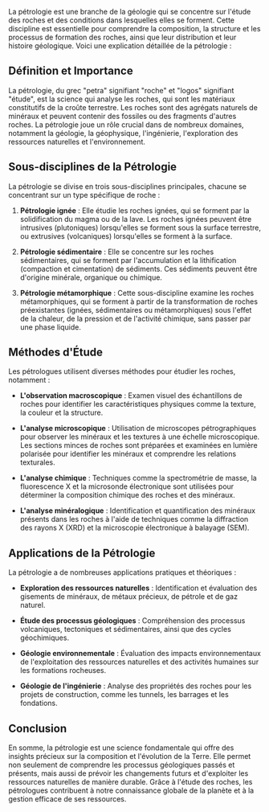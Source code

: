 La pétrologie est une branche de la géologie qui se concentre sur l'étude des roches et des conditions dans lesquelles elles se forment. Cette discipline est essentielle pour comprendre la composition, la structure et les processus de formation des roches, ainsi que leur distribution et leur histoire géologique. Voici une explication détaillée de la pétrologie :

## Définition et Importance

La pétrologie, du grec "petra" signifiant "roche" et "logos" signifiant "étude", est la science qui analyse les roches, qui sont les matériaux constitutifs de la croûte terrestre. Les roches sont des agrégats naturels de minéraux et peuvent contenir des fossiles ou des fragments d'autres roches. La pétrologie joue un rôle crucial dans de nombreux domaines, notamment la géologie, la géophysique, l'ingénierie, l'exploration des ressources naturelles et l'environnement.

## Sous-disciplines de la Pétrologie

La pétrologie se divise en trois sous-disciplines principales, chacune se concentrant sur un type spécifique de roche :

1. **Pétrologie ignée** : Elle étudie les roches ignées, qui se forment par la solidification du magma ou de la lave. Les roches ignées peuvent être intrusives (plutoniques) lorsqu'elles se forment sous la surface terrestre, ou extrusives (volcaniques) lorsqu'elles se forment à la surface.

2. **Pétrologie sédimentaire** : Elle se concentre sur les roches sédimentaires, qui se forment par l'accumulation et la lithification (compaction et cimentation) de sédiments. Ces sédiments peuvent être d'origine minérale, organique ou chimique.

3. **Pétrologie métamorphique** : Cette sous-discipline examine les roches métamorphiques, qui se forment à partir de la transformation de roches préexistantes (ignées, sédimentaires ou métamorphiques) sous l'effet de la chaleur, de la pression et de l'activité chimique, sans passer par une phase liquide.

## Méthodes d'Étude

Les pétrologues utilisent diverses méthodes pour étudier les roches, notamment :

- **L'observation macroscopique** : Examen visuel des échantillons de roches pour identifier les caractéristiques physiques comme la texture, la couleur et la structure.

- **L'analyse microscopique** : Utilisation de microscopes pétrographiques pour observer les minéraux et les textures à une échelle microscopique. Les sections minces de roches sont préparées et examinées en lumière polarisée pour identifier les minéraux et comprendre les relations texturales.

- **L'analyse chimique** : Techniques comme la spectrométrie de masse, la fluorescence X et la microsonde électronique sont utilisées pour déterminer la composition chimique des roches et des minéraux.

- **L'analyse minéralogique** : Identification et quantification des minéraux présents dans les roches à l'aide de techniques comme la diffraction des rayons X (XRD) et la microscopie électronique à balayage (SEM).

## Applications de la Pétrologie

La pétrologie a de nombreuses applications pratiques et théoriques :

- **Exploration des ressources naturelles** : Identification et évaluation des gisements de minéraux, de métaux précieux, de pétrole et de gaz naturel.

- **Étude des processus géologiques** : Compréhension des processus volcaniques, tectoniques et sédimentaires, ainsi que des cycles géochimiques.

- **Géologie environnementale** : Évaluation des impacts environnementaux de l'exploitation des ressources naturelles et des activités humaines sur les formations rocheuses.

- **Géologie de l'ingénierie** : Analyse des propriétés des roches pour les projets de construction, comme les tunnels, les barrages et les fondations.

## Conclusion

En somme, la pétrologie est une science fondamentale qui offre des insights précieux sur la composition et l'évolution de la Terre. Elle permet non seulement de comprendre les processus géologiques passés et présents, mais aussi de prévoir les changements futurs et d'exploiter les ressources naturelles de manière durable. Grâce à l'étude des roches, les pétrologues contribuent à notre connaissance globale de la planète et à la gestion efficace de ses ressources.